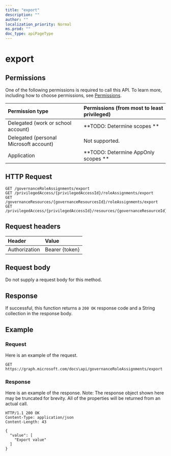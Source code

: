 ```yaml
---
title: "export"
description: ""
author: ""
localization_priority: Normal
ms.prod: ""
doc_type: apiPageType
---
```


# export



## Permissions
One of the following permissions is required to call this API. To learn more, including how to choose permissions, see [Permissions](/concepts/permissions-reference.md).

|Permission type|Permissions (from most to least privileged)|
|:---|:---|
|Delegated (work or school account)|**TODO: Determine scopes **|
|Delegated (personal Microsoft account)|Not supported.|
|Application|**TODO: Determine AppOnly scopes **|

## HTTP Request
<!-- {
  "blockType": "ignored"
}
-->
``` http
GET /governanceRoleAssignments/export
GET /privilegedAccess/{privilegedAccessId}/roleAssignments/export
GET /governanceResources/{governanceResourcesId}/roleAssignments/export
GET /privilegedAccess/{privilegedAccessId}/resources/{governanceResourceId}/roleAssignments/export
```

## Request headers
|Header|Value|
|:---|:---|
|Authorization|Bearer {token}|

## Request body
Do not supply a request body for this method.

## Response
If successful, this function returns a `200 OK` response code and a String collection in the response body.

## Example

### Request
Here is an example of the request.
<!-- {
  "blockType": "request",
  "name": "governanceroleassignment_export"
}
-->
``` http
GET https://graph.microsoft.com/docs\api/governanceRoleAssignments/export
```

### Response
Here is an example of the response. Note: The response object shown here may be truncated for brevity. All of the properties will be returned from an actual call.
<!-- {
  "blockType": "response",
  "truncated": true,
  "@odata.type": "collection(edm.string)"
}
-->
``` http
HTTP/1.1 200 OK
Content-Type: application/json
Content-Length: 43

{
  "value": [
    "Export value"
  ]
}
```

